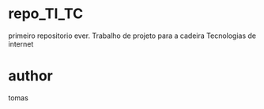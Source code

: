 # repo_TI_TC
primeiro repositorio ever. Trabalho de projeto para a cadeira Tecnologias de internet

# author

tomas


